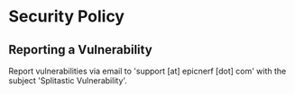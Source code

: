 # Security Policy

## Reporting a Vulnerability

Report vulnerabilities via email to 'support [at] epicnerf [dot] com' with the subject 'Splitastic Vulnerability'.
